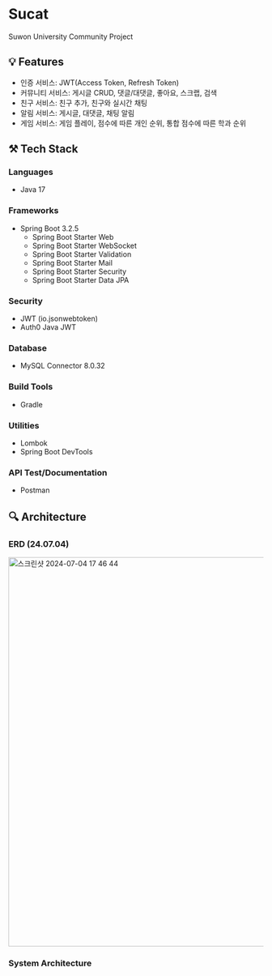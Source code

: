 # Sucat
Suwon University Community Project

## 💡 Features
- 인증 서비스: JWT(Access Token, Refresh Token)
- 커뮤니티 서비스: 게시글 CRUD, 댓글/대댓글, 좋아요, 스크랩, 검색
- 친구 서비스: 친구 추가, 친구와 실시간 채팅
- 알림 서비스: 게시글, 대댓글, 채팅 알림
- 게임 서비스: 게임 플레이, 점수에 따른 개인 순위, 통합 점수에 따른 학과 순위

## ⚒️ Tech Stack

### Languages
- Java 17

### Frameworks
- Spring Boot 3.2.5
  - Spring Boot Starter Web
  - Spring Boot Starter WebSocket
  - Spring Boot Starter Validation
  - Spring Boot Starter Mail
  - Spring Boot Starter Security
  - Spring Boot Starter Data JPA

### Security
- JWT (io.jsonwebtoken)
- Auth0 Java JWT

### Database
- MySQL Connector 8.0.32

### Build Tools
- Gradle

### Utilities
- Lombok
- Spring Boot DevTools

### API Test/Documentation 
- Postman

## 🔍 Architecture

### ERD (24.07.04)
<img width="769" alt="스크린샷 2024-07-04 17 46 44" src="https://github.com/pp8817/Sucat/assets/71458064/bade46af-fac1-44f0-ab51-72c7374cd658">

### System Architecture
